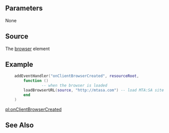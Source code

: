 Parameters
----------

None

Source
------

The [browser](/docs/Element/Browser.md "wikilink") element

Example
-------

``` lua
    addEventHandler("onClientBrowserCreated", resourceRoot,
        function ()
                -- when the browser is loaded
        loadBrowserURL(source, "http://mtasa.com") -- load MTA:SA site
        end
    )
```

[pl:onClientBrowserCreated](/docs/pl:onClientBrowserCreated.md "wikilink")

See Also
--------
